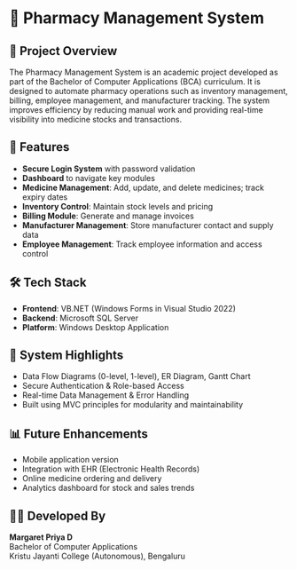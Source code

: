 # 💊 Pharmacy Management System

## 📘 Project Overview
The Pharmacy Management System is an academic project developed as part of the Bachelor of Computer Applications (BCA) curriculum. It is designed to automate pharmacy operations such as inventory management, billing, employee management, and manufacturer tracking. The system improves efficiency by reducing manual work and providing real-time visibility into medicine stocks and transactions.

## 🚀 Features
- **Secure Login System** with password validation
- **Dashboard** to navigate key modules
- **Medicine Management**: Add, update, and delete medicines; track expiry dates
- **Inventory Control**: Maintain stock levels and pricing
- **Billing Module**: Generate and manage invoices
- **Manufacturer Management**: Store manufacturer contact and supply data
- **Employee Management**: Track employee information and access control

## 🛠️ Tech Stack
- **Frontend**: VB.NET (Windows Forms in Visual Studio 2022)
- **Backend**: Microsoft SQL Server
- **Platform**: Windows Desktop Application

## 🧠 System Highlights
- Data Flow Diagrams (0-level, 1-level), ER Diagram, Gantt Chart
- Secure Authentication & Role-based Access
- Real-time Data Management & Error Handling
- Built using MVC principles for modularity and maintainability

## 📊 Future Enhancements
- Mobile application version
- Integration with EHR (Electronic Health Records)
- Online medicine ordering and delivery
- Analytics dashboard for stock and sales trends

## 👩‍💻 Developed By
**Margaret Priya D**  
Bachelor of Computer Applications  
Kristu Jayanti College (Autonomous), Bengaluru

